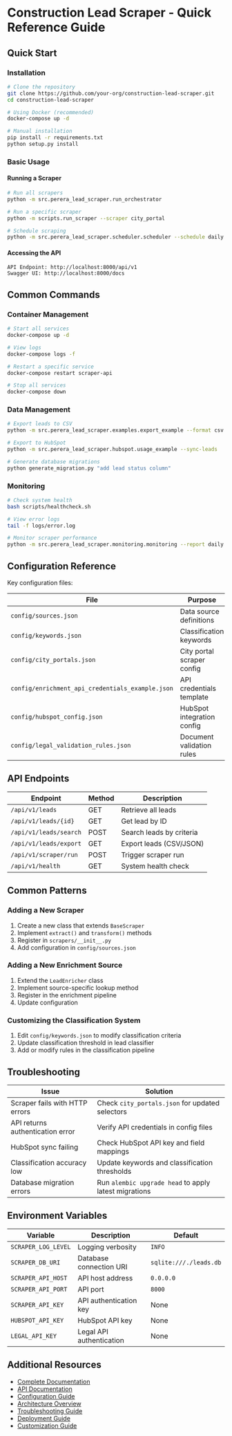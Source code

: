 # Construction Lead Scraper - Quick Reference Guide

## Quick Start

### Installation
```bash
# Clone the repository
git clone https://github.com/your-org/construction-lead-scraper.git
cd construction-lead-scraper

# Using Docker (recommended)
docker-compose up -d

# Manual installation
pip install -r requirements.txt
python setup.py install
```

### Basic Usage

#### Running a Scraper
```bash
# Run all scrapers
python -m src.perera_lead_scraper.run_orchestrator

# Run a specific scraper
python -m scripts.run_scraper --scraper city_portal

# Schedule scraping
python -m src.perera_lead_scraper.scheduler.scheduler --schedule daily
```

#### Accessing the API
```
API Endpoint: http://localhost:8000/api/v1
Swagger UI: http://localhost:8000/docs
```

## Common Commands

### Container Management
```bash
# Start all services
docker-compose up -d

# View logs
docker-compose logs -f

# Restart a specific service
docker-compose restart scraper-api

# Stop all services
docker-compose down
```

### Data Management
```bash
# Export leads to CSV
python -m src.perera_lead_scraper.examples.export_example --format csv --output leads.csv

# Export to HubSpot
python -m src.perera_lead_scraper.hubspot.usage_example --sync-leads

# Generate database migrations
python generate_migration.py "add lead status column"
```

### Monitoring
```bash
# Check system health
bash scripts/healthcheck.sh

# View error logs
tail -f logs/error.log

# Monitor scraper performance
python -m src.perera_lead_scraper.monitoring.monitoring --report daily
```

## Configuration Reference

Key configuration files:

| File | Purpose |
|------|---------|
| `config/sources.json` | Data source definitions |
| `config/keywords.json` | Classification keywords |
| `config/city_portals.json` | City portal scraper config |
| `config/enrichment_api_credentials_example.json` | API credentials template |
| `config/hubspot_config.json` | HubSpot integration config |
| `config/legal_validation_rules.json` | Document validation rules |

## API Endpoints

| Endpoint | Method | Description |
|----------|--------|-------------|
| `/api/v1/leads` | GET | Retrieve all leads |
| `/api/v1/leads/{id}` | GET | Get lead by ID |
| `/api/v1/leads/search` | POST | Search leads by criteria |
| `/api/v1/leads/export` | GET | Export leads (CSV/JSON) |
| `/api/v1/scraper/run` | POST | Trigger scraper run |
| `/api/v1/health` | GET | System health check |

## Common Patterns

### Adding a New Scraper
1. Create a new class that extends `BaseScraper`
2. Implement `extract()` and `transform()` methods
3. Register in `scrapers/__init__.py`
4. Add configuration in `config/sources.json`

### Adding a New Enrichment Source
1. Extend the `LeadEnricher` class
2. Implement source-specific lookup method
3. Register in the enrichment pipeline
4. Update configuration

### Customizing the Classification System
1. Edit `config/keywords.json` to modify classification criteria
2. Update classification threshold in lead classifier
3. Add or modify rules in the classification pipeline

## Troubleshooting

| Issue | Solution |
|-------|----------|
| Scraper fails with HTTP errors | Check `city_portals.json` for updated selectors |
| API returns authentication error | Verify API credentials in config files |
| HubSpot sync failing | Check HubSpot API key and field mappings |
| Classification accuracy low | Update keywords and classification thresholds |
| Database migration errors | Run `alembic upgrade head` to apply latest migrations |

## Environment Variables

| Variable | Description | Default |
|----------|-------------|---------|
| `SCRAPER_LOG_LEVEL` | Logging verbosity | `INFO` |
| `SCRAPER_DB_URI` | Database connection URI | `sqlite:///./leads.db` |
| `SCRAPER_API_HOST` | API host address | `0.0.0.0` |
| `SCRAPER_API_PORT` | API port | `8000` |
| `SCRAPER_API_KEY` | API authentication key | None |
| `HUBSPOT_API_KEY` | HubSpot API key | None |
| `LEGAL_API_KEY` | Legal API authentication | None |

## Additional Resources

- [Complete Documentation](./README.md)
- [API Documentation](./API_DOCS.md)
- [Configuration Guide](./CONFIGURATION.md)
- [Architecture Overview](./ARCHITECTURE.md)
- [Troubleshooting Guide](./TROUBLESHOOTING.md)
- [Deployment Guide](./DEPLOYMENT.md)
- [Customization Guide](./CUSTOMIZATION.md)